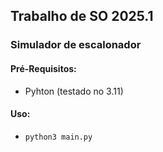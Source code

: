 ## Trabalho de SO 2025.1

### Simulador de escalonador

#### Pré-Requisitos:
* Pyhton (testado no 3.11)

#### Uso:
* `python3 main.py`